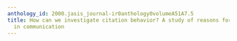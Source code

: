 ```yaml
---
anthology_id: 2000.jasis_journal-ir0anthology0volumeA51A7.5
title: How can we investigate citation behavior? A study of reasons for citing literature
  in communication
---
```

